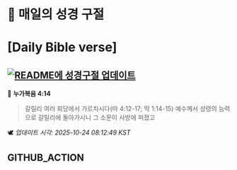 # 🙏 매일의 성경 구절
# [Daily Bible verse]
## [![README에 성경구절 업데이트](https://github.com/DONGSUKA/first_test/actions/workflows/update-readme-bible.yml/badge.svg)](https://github.com/DONGSUKA/first_test/actions/workflows/update-readme-bible.yml)
<!-- START_BIBLE_VERSE -->
📖 **누가복음 4:14**
> 갈릴리 여러 회당에서 가르치시다(마 4:12-17; 막 1:14-15) 예수께서 성령의 능력으로 갈릴리에 돌아가시니 그 소문이 사방에 퍼졌고

🕊️ _업데이트 시각: 2025-10-24 08:12:49 KST_
  <!-- END_BIBLE_VERSE -->
## GITHUB_ACTION
